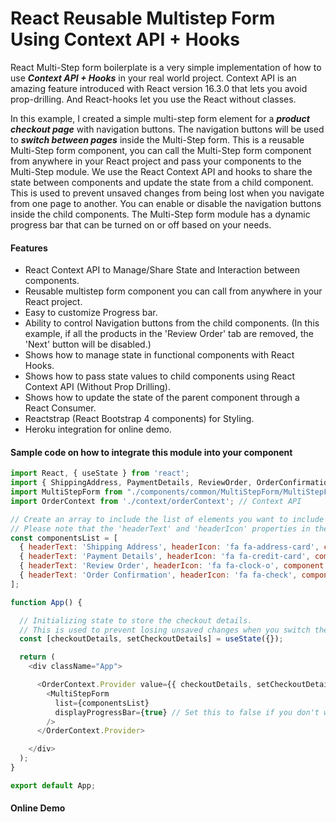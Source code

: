# React Reusable Multistep Form Using Context API + Hooks
React Multi-Step form boilerplate is a very simple implementation of how to use *__Context API + Hooks__* in your real world project. Context API is an amazing feature introduced with React version 16.3.0 that lets you avoid prop-drilling. And React-hooks let you use the React without classes.

In this example, I created a simple multi-step form element for a *__product checkout page__* with navigation buttons. The navigation buttons will be used to *__switch between pages__* inside the Multi-Step form. 
This is a reusable Multi-Step form component, you can call the Multi-Step form component from anywhere in your React project and pass your components to the Multi-Step module. We use the React Context API and hooks to share the state between components and update the state from a child component. This is used to prevent unsaved changes from being lost when you navigate from one page to another. You can enable or disable the navigation buttons inside the child components. The Multi-Step form module has a dynamic progress bar that can be turned on or off based on your needs.

#### Features
* React Context API to Manage/Share State and Interaction between components.
* Reusable multistep form component you can call from anywhere in your React project.
* Easy to customize Progress bar.
* Ability to control Navigation buttons from the child components. (In this example, if all the products in the 'Review Order' tab are removed, the 'Next' button will be disabled.)
* Shows how to manage state in functional components with React Hooks.
* Shows how to pass state values to child components using React Context API (Without Prop Drilling).
* Shows how to update the state of the parent component through a React Consumer.
* Reactstrap (React Bootstrap 4 components) for Styling.
* Heroku integration for online demo.


#### Sample code on how to integrate this module into your component
```javascript
import React, { useState } from 'react';
import { ShippingAddress, PaymentDetails, ReviewOrder, OrderConfirmation } from "./components/billing/index"; // Components to switch between screens.
import MultiStepForm from "./components/common/MultiStepForm/MultiStepForm"; // Reusable react multi-form component
import OrderContext from './context/orderContext'; // Context API

// Create an array to include the list of elements you want to include inside the multi-step form, and add the array to the reusable multi-step form component.
// Please note that the 'headerText' and 'headerIcon' properties in the array below are optional. This is to display the title and icon in the progress bar.
const componentsList = [
  { headerText: 'Shipping Address', headerIcon: 'fa fa-address-card', component: <ShippingAddress /> },
  { headerText: 'Payment Details', headerIcon: 'fa fa-credit-card', component: <PaymentDetails /> },
  { headerText: 'Review Order', headerIcon: 'fa fa-clock-o', component: <ReviewOrder /> },
  { headerText: 'Order Confirmation', headerIcon: 'fa fa-check', component: <OrderConfirmation /> },
];

function App() {

  // Initializing state to store the checkout details.
  // This is used to prevent losing unsaved changes when you switch the component.
  const [checkoutDetails, setCheckoutDetails] = useState({});

  return (
    <div className="App">

      <OrderContext.Provider value={{ checkoutDetails, setCheckoutDetails }}>
        <MultiStepForm
          list={componentsList}
          displayProgressBar={true} // Set this to false if you don't want to display the progress bar.
        />
      </OrderContext.Provider>

    </div>
  );
}

export default App;

```


#### Online Demo
